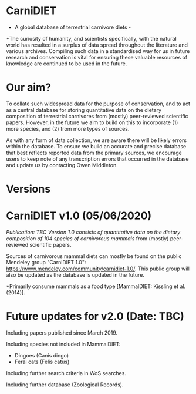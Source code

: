 # CarniDIET
- A global database of terrestrial carnivore diets -

*The curiosity of humanity, and scientists specifically, with the natural world has resulted in a surplus of data spread throughout the literature and various archives. Compiling such  data in a standardised way for us in future research and conservation is vital for ensuring these valuable resources of knowledge are continued to be used in the future.

# Our aim?
To collate such widespread data for the purpose of conservation, and to  act as a central database for storing quantitative data on the dietary composition of terrestrial carnivores from (mostly) peer-reviewed scientific papers. However, in the future we aim to build on this to incorporate (1) more species, and (2) from more types of sources.

As with any form of data collection, we are aware there will be likely errors within  the database. To ensure we build an accurate and precise database that best reflects reported data from the primary sources, we encourage users to keep note of any transcription errors that occurred in the database and update us by contacting Owen Middleton. 


# Versions
# CarniDIET v1.0 (05/06/2020)
*Publication: TBC
Version 1.0 consists of quantitative data on the dietary composition of 104 species of carnivorous mammals* from (mostly) peer-reviewed scientific papers.

Sources of carnivorous mammal diets can mostly be found on the public Mendeley group "CarniDIET 1.0": https://www.mendeley.com/community/carnidiet-1.0/. This public group will also be updated as the database is updated in the future.

*Primarily consume mammals as a food type [MammalDIET: Kissling et al. (2014)].

# Future updates for v2.0 (Date: TBC)
Including papers published since March 2019.

Including species not included in MammalDIET:
  - Dingoes (Canis dingo)
  - Feral cats (Felis catus)
  
Including further search criteria in WoS searches.
 
Including further database (Zoological Records).
